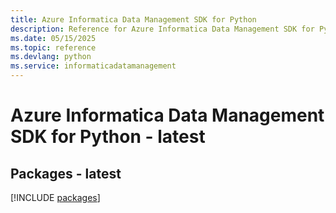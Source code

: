 ```yaml
---
title: Azure Informatica Data Management SDK for Python
description: Reference for Azure Informatica Data Management SDK for Python
ms.date: 05/15/2025
ms.topic: reference
ms.devlang: python
ms.service: informaticadatamanagement
---
```

# Azure Informatica Data Management SDK for Python - latest
## Packages - latest
[!INCLUDE [packages](informatica-data-management-index.md)]